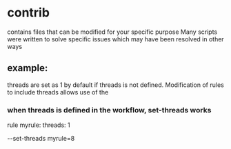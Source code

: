 # contrib 

contains files that can be modified for your specific purpose
Many scripts were written to solve specific issues which may have been resolved in other ways
## example:  

threads are set as 1 by default if threads is not defined.  Modification of rules to include threads allows use of the 

### when threads is defined in the workflow, set-threads works
rule myrule:
  threads: 1  

--set-threads myrule=8
